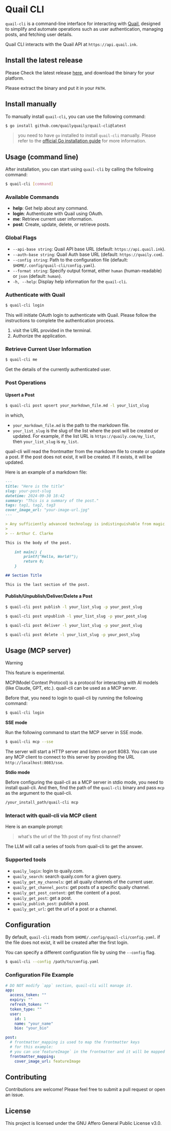 # Quail CLI

`quail-cli` is a command-line interface for interacting with [Quail](https://quaily.com), designed to simplify and automate operations such as user authentication, managing posts, and fetching user details.

Quail CLI interacts with the Quail API at `https://api.quail.ink`.

## Install the latest release

Please Check the latest release [here](https://github.com/quailyquaily/quail-cli/releases), and download the binary for your platform.

Please extract the binary and put it in your `PATH`.

## Install manually

To manually install `quail-cli`, you can use the following command:

```bash
$ go install github.com/quailyquaily/quail-cli@latest
```

> you need to have `go` installed to install `quail-cli` manually. Please refer to the [official Go installation guide](https://go.dev/doc/install) for more information.

## Usage (command line)

After installation, you can start using `quail-cli` by calling the following command:

```bash
$ quail-cli [command]
```

### Available Commands

- **help**: Get help about any command.
- **login**: Authenticate with Quail using OAuth.
- **me**: Retrieve current user information.
- **post**: Create, update, delete, or retrieve posts.

### Global Flags

- `--api-base string`: Quail API base URL (default: `https://api.quail.ink`).
- `--auth-base string`: Quail Auth base URL (default: `https://quaily.com`).
- `--config string`: Path to the configuration file (default: `$HOME/.config/quail-cli/config.yaml`).
- `--format string`: Specify output format, either `human` (human-readable) or `json` (default: `human`).
- `-h, --help`: Display help information for the `quail-cli`.

### Authenticate with Quail

```bash
$ quail-cli login
```

This will initiate OAuth login to authenticate with Quail. Please follow the instructions to complete the authentication process.

1. visit the URL provided in the terminal.
2. Authorize the application.

### Retrieve Current User Information

```bash
$ quail-cli me
```

Get the details of the currently authenticated user.

### Post Operations

#### Upsert a Post

```bash
$ quail-cli post upsert your_markdown_file.md -l your_list_slug
```

in which,

- `your_markdown_file.md` is the path to the markdown file.
- `your_list_slug` is the slug of the list where the post will be created or updated. For example, if the list URL is `https://quaily.com/my_list`, then `your_list_slug` is `my_list`.

quail-cli will read the frontmatter from the markdown file to create or update a post. If the post does not exist, it will be created. If it exists, it will be updated.

Here is an example of a markdown file:

```markdown
---
title: "Here is the title"
slug: your-post-slug
datetime: 2024-09-30 18:42
summary: "This is a summary of the post."
tags: tag1, tag2, tag3
cover_image_url: "your-image-url.jpg"
---

> Any sufficiently advanced technology is indistinguishable from magic.
>
> -- Arthur C. Clarke

This is the body of the post.

    int main() {
        printf("Hello, World!");
        return 0;
    }

## Section Title

This is the last section of the post.
```

#### Publish/Unpublish/Deliver/Delete a Post

```bash
$ quail-cli post publish -l your_list_slug -p your_post_slug
```

```bash
$ quail-cli post unpublish -l your_list_slug -p your_post_slug
```

```bash
$ quail-cli post deliver -l your_list_slug -p your_post_slug
```

```bash
$ quail-cli post delete -l your_list_slug -p your_post_slug
```

## Usage (MCP server)

> [!WARNING]
> This feature is experimental.

MCP(Model Context Protocol) is a protocol for interacting with AI models (like Claude, GPT, etc.). quail-cli can be used as a MCP server.

Before that, you need to login to quail-cli by running the following command:

```bash
$ quail-cli login
```

**SSE mode**

Run the following command to start the MCP server in SSE mode.

```bash
$ quail-cli mcp --sse
```

The server will start a HTTP server and listen on port 8083. You can use any MCP client to connect to this server by providing the URL `http://localhost:8083/sse`.

**Stdio mode**

Before configuring the quail-cli as a MCP server in stdio mode, you need to install quail-cli. And then, find the path of the `quail-cli` binary and pass `mcp` as the argument to the quail-cli.

```bash
/your_install_path/quail-cli mcp
```

### Interact with quail-cli via MCP client

Here is an example prompt:

> what's the url of the 1th post of my first channel?

The LLM will call a series of tools from quail-cli to get the answer.

### Supported tools

- `quaily_login`: login to quaily.com.
- `quaily_search`: search quaily.com for a given query.
- `quaily_get_my_channels`: get all quaily channels of the current user.
- `quaily_get_channel_posts`: get posts of a specific quaily channel.
- `quaily_get_post_content`: get the content of a post.
- `quaily_get_post`: get a post.
- `quaily_publish_post`: publish a post.
- `quaily_get_url`: get the url of a post or a channel.

## Configuration

By default, `quail-cli` reads from `$HOME/.config/quail-cli/config.yaml`. if the file does not exist, it will be created after the first login.

You can specify a different configuration file by using the `--config` flag.

```bash
$ quail-cli --config /path/to/config.yaml
```

### Configuration File Example

```yaml
# DO NOT modify `app` section, quail-cli will manage it.
app:
  access_token: ""
  expiry: ""
  refresh_token: ""
  token_type: ""
  user:
    id: 1
    name: "your_name"
    bio: "your_bio"

post:
  # frontmatter_mapping is used to map the frontmatter keys
  # for this example:
  # you can use`featureImage` in the frontmatter and it will be mapped to `cover_image_url`
  frontmatter_mapping:
    cover_image_url: featureImage
```

## Contributing

Contributions are welcome! Please feel free to submit a pull request or open an issue.

## License

This project is licensed under the GNU Affero General Public License v3.0.
